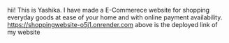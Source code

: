 hii! This is Yashika.
I have made a E-Commerece website for shopping everyday goods at ease of your home and with online payment availability.
https://shoppingwebsite-o5j1.onrender.com
above is the deployed link of my website